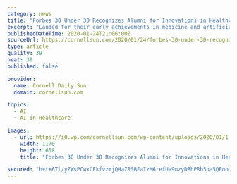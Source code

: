 ```yaml
---
category: news
title: "Forbes 30 Under 30 Recognizes Alumni for Innovations in Healthcare"
excerpt: "Lauded for their early achievements in medicine and artificial intelligence ... learning in order to aid in decision making in the healthcare industry. Having a physician look over medical ..."
publishedDateTime: 2020-01-24T21:06:00Z
sourceUrl: https://cornellsun.com/2020/01/24/forbes-30-under-30-recognizes-alumni-for-innovations-in-healthcare/
type: article
quality: 39
heat: 39
published: false

provider:
  name: Cornell Daily Sun
  domain: cornellsun.com

topics:
  - AI
  - AI in Healthcare

images:
  - url: https://i0.wp.com/cornellsun.com/wp-content/uploads/2020/01/1.jpeg.jpg?fit=1170%2C658
    width: 1170
    height: 658
    title: "Forbes 30 Under 30 Recognizes Alumni for Innovations in Healthcare"

secured: "b+t+6Tl/yZWsPCwxCFkfvzmjQHaZ8SBFaIzM6refUa9nzyDBhPRb5ha5QEoomg/DtPzv+PJwaWKVOJYkJdGE7qsKkLa4B03j61tp5v2AsYTtIwaJdBFLb+usmzY/srEhUI0A3dn3LBYfW4GC1jpltyECACAzRb6qp0QGs0eyS/3VtUvWdEn6khgDeF8qEmSs8ywqRw4afPIiIlt5xT1A1tVPsztf6d5VJBgthq12h3FRiU2go4zFGO5//dHpEAO3RFI+aJ69IIZbpDb0UyEY83frD3oXeLOYJTTQK6KVBfjoZhQdO3Ey2kAsxxKZb2xsAHonvHNOZh28M/MD0oXS9y4OSi6gssX/o/rbhjLrt8N4cVyz7ub2tl7JRlgEgyyxhxbOUmeDXKZFtYXxvglG+XcFQPP//flznZYwJGGnq/ci/8QeHDWgxw78pI7IeoPVoLyeHd9QoXoojG/Rzo6HFjjYcO1R++4JS/Ud8hKOfvI=;tPKtX3b8wba/cJbCjDK3+w=="
---
```


